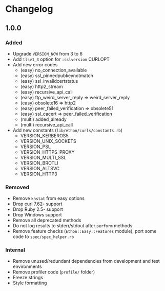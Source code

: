 # Changelog

## 1.0.0

### Added

* Upgrade `VERSION_NOW` from 3 to 6
* Add `tlsv1_3` option for `:sslversion` CURLOPT
* Add new error codes
  * (easy) no_connection_available
  * (easy) ssl_pinnedpubkeynotmatch
  * (easy) ssl_invalidcertstatus
  * (easy) http2_stream
  * (easy) recursive_api_call
  * (easy) ftp_weird_server_reply => weird_server_reply
  * (easy) obsolete16 => http2
  * (easy) peer_failed_verification => obsolete51
  * (easy) ssl_cacert => peer_failed_verification
  * (multi) added_already
  * (multi) recursive_api_call
* Add new constants (`lib/ethon/curls/constants.rb`)
  * VERSION_KERBEROS5
  * VERSION_UNIX_SOCKETS
  * VERSION_PSL
  * VERSION_HTTPS_PROXY
  * VERSION_MULTI_SSL
  * VERSION_BROTLI
  * VERSION_ALTSVC
  * VERSION_HTTP3

### Removed

* Remove `khstat` from easy options
* Drop curl 7.62- support
* Drop Ruby 2.5- support
* Drop Windows support
* Remove all deprecated methods
* Do not log results to stderr/stdout after `perform` methods
* Remove feature checks (`Ethon::Easy::Features` module), port some code to `spec/spec_helper.rb`

### Internal

* Remove unused/redundant dependencies from development and test environments
* Remove profiler code (`profile/` folder)
* Freeze strings
* Style formatting
